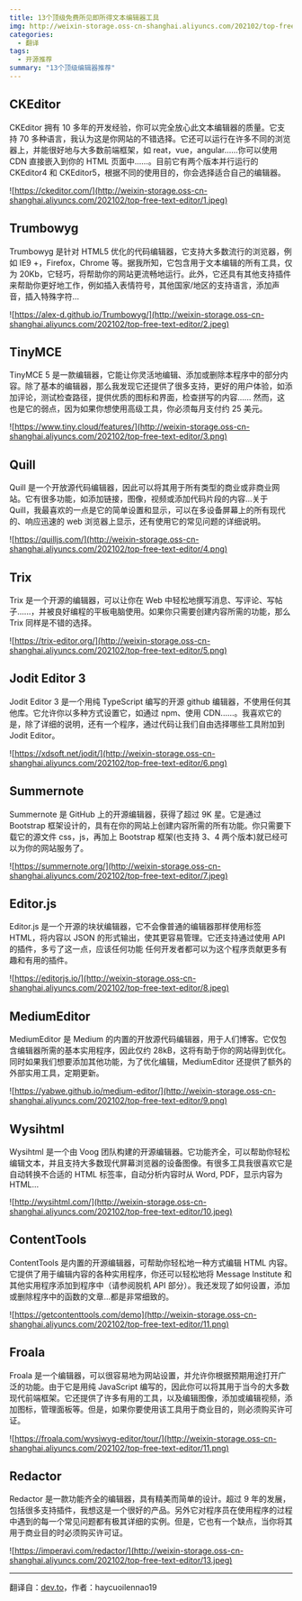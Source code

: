 ```yaml
---
title: 13个顶级免费所见即所得文本编辑器工具
img: http://weixin-storage.oss-cn-shanghai.aliyuncs.com/202102/top-free-text-editor/1.jpeg
categories:
  - 翻译
tags:
  - 开源推荐
summary: "13个顶级编辑器推荐"
---
```


## CKEditor

CKEditor 拥有 10 多年的开发经验，你可以完全放心此文本编辑器的质量。它支持 70 多种语言，我认为这是你网站的不错选择。它还可以运行在许多不同的浏览器上，并能很好地与大多数前端框架，如 reat，vue，angular......你可以使用 CDN 直接嵌入到你的 HTML 页面中......。目前它有两个版本并行运行的 CKEditor4 和 CKEditor5，根据不同的使用目的，你会选择适合自己的编辑器。

<!-- more -->

![https://ckeditor.com/](http://weixin-storage.oss-cn-shanghai.aliyuncs.com/202102/top-free-text-editor/1.jpeg)

## Trumbowyg

Trumbowyg 是针对 HTML5 优化的代码编辑器，它支持大多数流行的浏览器，例如 IE9 +，Firefox，Chrome 等。据我所知，它包含用于文本编辑的所有工具，仅为 20Kb，它轻巧，将帮助你的网站更流畅地运行。此外，它还具有其他支持插件来帮助你更好地工作，例如插入表情符号，其他国家/地区的支持语言，添加声音，插入特殊字符...

![https://alex-d.github.io/Trumbowyg/](http://weixin-storage.oss-cn-shanghai.aliyuncs.com/202102/top-free-text-editor/2.jpeg)

## TinyMCE

TinyMCE 5 是一款编辑器，它能让你灵活地编辑、添加或删除本程序中的部分内容。除了基本的编辑器，那么我发现它还提供了很多支持，更好的用户体验，如添加评论，测试检查路径，提供优质的图标和界面，检查拼写的内容...... 然而，这也是它的弱点，因为如果你想使用高级工具，你必须每月支付约 25 美元。

![https://www.tiny.cloud/features/](http://weixin-storage.oss-cn-shanghai.aliyuncs.com/202102/top-free-text-editor/3.png)

## Quill

Quill 是一个开放源代码编辑器，因此可以将其用于所有类型的商业或非商业网站。它有很多功能，如添加链接，图像，视频或添加代码片段的内容…关于 Quill，我最喜欢的一点是它的简单设置和显示，可以在多设备屏幕上的所有现代的、响应迅速的 web 浏览器上显示，还有使用它的常见问题的详细说明。

![https://quilljs.com/](http://weixin-storage.oss-cn-shanghai.aliyuncs.com/202102/top-free-text-editor/4.png)

## Trix

Trix 是一个开源的编辑器，可以让你在 Web 中轻松地撰写消息、写评论、写帖子......，并被良好编程的平板电脑使用。如果你只需要创建内容所需的功能，那么 Trix 同样是不错的选择。

![https://trix-editor.org/](http://weixin-storage.oss-cn-shanghai.aliyuncs.com/202102/top-free-text-editor/5.png)

## Jodit Editor 3

Jodit Editor 3 是一个用纯 TypeScript 编写的开源 github 编辑器，不使用任何其他库。它允许你以多种方式设置它，如通过 npm、使用 CDN......。我喜欢它的是，除了详细的说明，还有一个程序，通过代码让我们自由选择哪些工具附加到 Jodit Editor。

![https://xdsoft.net/jodit/](http://weixin-storage.oss-cn-shanghai.aliyuncs.com/202102/top-free-text-editor/6.png)

## Summernote

Summernote 是 GitHub 上的开源编辑器，获得了超过 9K 星。它是通过 Bootstrap 框架设计的，具有在你的网站上创建内容所需的所有功能。你只需要下载它的源文件 css，js，再加上 Bootstrap 框架(也支持 3、4 两个版本)就已经可以为你的网站服务了。

![https://summernote.org/](http://weixin-storage.oss-cn-shanghai.aliyuncs.com/202102/top-free-text-editor/7.jpeg)

## Editor.js

Editor.js 是一个开源的块状编辑器，它不会像普通的编辑器那样使用标签 HTML，将内容以 JSON 的形式输出，使其更容易管理。它还支持通过使用 API 的插件，多亏了这一点，应该任何功能 任何开发者都可以为这个程序贡献更多有趣和有用的插件。

![https://editorjs.io/](http://weixin-storage.oss-cn-shanghai.aliyuncs.com/202102/top-free-text-editor/8.jpeg)

## MediumEditor

MediumEditor 是 Medium 的内置的开放源代码编辑器，用于人们博客。它仅包含编辑器所需的基本实用程序，因此仅约 28kB，这将有助于你的网站得到优化。同时如果我们想要添加其他功能，为了优化编辑，MediumEditor 还提供了额外的外部实用工具，定期更新。

![https://yabwe.github.io/medium-editor/](http://weixin-storage.oss-cn-shanghai.aliyuncs.com/202102/top-free-text-editor/9.png)

## Wysihtml

Wysihtml 是一个由 Voog 团队构建的开源编辑器。它功能齐全，可以帮助你轻松编辑文本，并且支持大多数现代屏幕浏览器的设备图像。有很多工具我很喜欢它是自动转换不合适的 HTML 标签率，自动分析内容时从 Word, PDF，显示内容为 HTML…

![http://wysihtml.com/](http://weixin-storage.oss-cn-shanghai.aliyuncs.com/202102/top-free-text-editor/10.jpeg)

## ContentTools

ContentTools 是内置的开源编辑器，可帮助你轻松地一种方式编辑 HTML 内容。它提供了用于编辑内容的各种实用程序，你还可以轻松地将 Message Institute 和其他实用程序添加到程序中（请参阅脱机 API 部分）。我还发现了如何设置，添加或删除程序中的函数的文章…都是非常细致的。

![https://getcontenttools.com/demo](http://weixin-storage.oss-cn-shanghai.aliyuncs.com/202102/top-free-text-editor/11.png)

## Froala

Froala 是一个编辑器，可以很容易地为网站设置，并允许你根据预期用途打开广泛的功能。由于它是用纯 JavaScript 编写的，因此你可以将其用于当今的大多数现代前端框架。它还提供了许多有用的工具，以及编辑图像，添加或编辑视频，添加图标，管理面板等。但是，如果你要使用该工具用于商业目的，则必须购买许可证。

![https://froala.com/wysiwyg-editor/tour/](http://weixin-storage.oss-cn-shanghai.aliyuncs.com/202102/top-free-text-editor/11.png)

## Redactor

Redactor 是一款功能齐全的编辑器，具有精美而简单的设计。超过 9 年的发展，包括很多支持插件，我想这是一个很好的产品。另外它对程序员在使用程序的过程中遇到的每一个常见问题都有极其详细的实例。但是，它也有一个缺点，当你将其用于商业目的时必须购买许可证。

![https://imperavi.com/redactor/](http://weixin-storage.oss-cn-shanghai.aliyuncs.com/202102/top-free-text-editor/13.jpeg)

---

翻译自：[dev.to](https://dev.to/haycuoilennao19/top-free-wysiwyg-text-editing-tools-4lbd)，作者：haycuoilennao19
